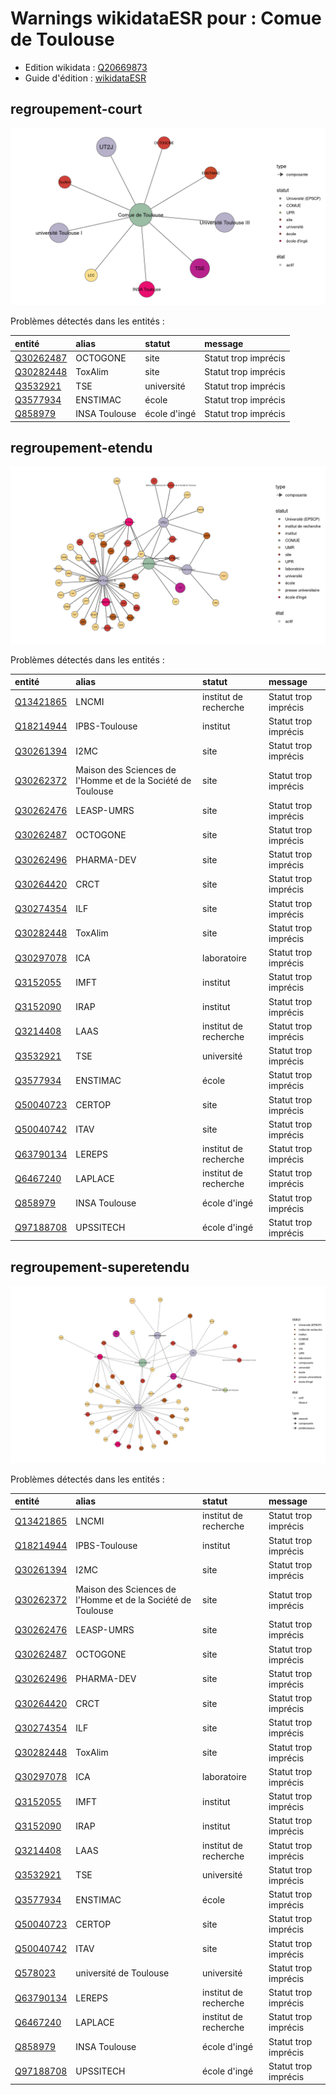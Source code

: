Warnings wikidataESR pour : Comue de Toulouse
================

- Edition wikidata : [Q20669873](https://www.wikidata.org/wiki/Q20669873)
- Guide d'édition : [wikidataESR](https://github.com/cpesr/wikidataESR/)



## regroupement-court 

![Graphique non généré](https://github.com/cpesr/wikidataESR/blob/master/plots/regroupements/Q20669873-regroupement-court.png) 



Problèmes détectés dans les entités :

|entité                                               |alias         |statut       |message              |
|:----------------------------------------------------|:-------------|:------------|:--------------------|
|[Q30262487](https://www.wikidata.org/wiki/Q30262487) |OCTOGONE      |site         |Statut trop imprécis |
|[Q30282448](https://www.wikidata.org/wiki/Q30282448) |ToxAlim       |site         |Statut trop imprécis |
|[Q3532921](https://www.wikidata.org/wiki/Q3532921)   |TSE           |université   |Statut trop imprécis |
|[Q3577934](https://www.wikidata.org/wiki/Q3577934)   |ENSTIMAC      |école        |Statut trop imprécis |
|[Q858979](https://www.wikidata.org/wiki/Q858979)     |INSA Toulouse |école d'ingé |Statut trop imprécis |


## regroupement-etendu 

![Graphique non généré](https://github.com/cpesr/wikidataESR/blob/master/plots/regroupements/Q20669873-regroupement-etendu.png) 



Problèmes détectés dans les entités :

|entité                                               |alias                                                       |statut                |message              |
|:----------------------------------------------------|:-----------------------------------------------------------|:---------------------|:--------------------|
|[Q13421865](https://www.wikidata.org/wiki/Q13421865) |LNCMI                                                       |institut de recherche |Statut trop imprécis |
|[Q18214944](https://www.wikidata.org/wiki/Q18214944) |IPBS-Toulouse                                               |institut              |Statut trop imprécis |
|[Q30261394](https://www.wikidata.org/wiki/Q30261394) |I2MC                                                        |site                  |Statut trop imprécis |
|[Q30262372](https://www.wikidata.org/wiki/Q30262372) |Maison des Sciences de l'Homme et de la Société de Toulouse |site                  |Statut trop imprécis |
|[Q30262476](https://www.wikidata.org/wiki/Q30262476) |LEASP-UMRS                                                  |site                  |Statut trop imprécis |
|[Q30262487](https://www.wikidata.org/wiki/Q30262487) |OCTOGONE                                                    |site                  |Statut trop imprécis |
|[Q30262496](https://www.wikidata.org/wiki/Q30262496) |PHARMA-DEV                                                  |site                  |Statut trop imprécis |
|[Q30264420](https://www.wikidata.org/wiki/Q30264420) |CRCT                                                        |site                  |Statut trop imprécis |
|[Q30274354](https://www.wikidata.org/wiki/Q30274354) |ILF                                                         |site                  |Statut trop imprécis |
|[Q30282448](https://www.wikidata.org/wiki/Q30282448) |ToxAlim                                                     |site                  |Statut trop imprécis |
|[Q30297078](https://www.wikidata.org/wiki/Q30297078) |ICA                                                         |laboratoire           |Statut trop imprécis |
|[Q3152055](https://www.wikidata.org/wiki/Q3152055)   |IMFT                                                        |institut              |Statut trop imprécis |
|[Q3152090](https://www.wikidata.org/wiki/Q3152090)   |IRAP                                                        |institut              |Statut trop imprécis |
|[Q3214408](https://www.wikidata.org/wiki/Q3214408)   |LAAS                                                        |institut de recherche |Statut trop imprécis |
|[Q3532921](https://www.wikidata.org/wiki/Q3532921)   |TSE                                                         |université            |Statut trop imprécis |
|[Q3577934](https://www.wikidata.org/wiki/Q3577934)   |ENSTIMAC                                                    |école                 |Statut trop imprécis |
|[Q50040723](https://www.wikidata.org/wiki/Q50040723) |CERTOP                                                      |site                  |Statut trop imprécis |
|[Q50040742](https://www.wikidata.org/wiki/Q50040742) |ITAV                                                        |site                  |Statut trop imprécis |
|[Q63790134](https://www.wikidata.org/wiki/Q63790134) |LEREPS                                                      |institut de recherche |Statut trop imprécis |
|[Q6467240](https://www.wikidata.org/wiki/Q6467240)   |LAPLACE                                                     |institut de recherche |Statut trop imprécis |
|[Q858979](https://www.wikidata.org/wiki/Q858979)     |INSA Toulouse                                               |école d'ingé          |Statut trop imprécis |
|[Q97188708](https://www.wikidata.org/wiki/Q97188708) |UPSSITECH                                                   |école d'ingé          |Statut trop imprécis |


## regroupement-superetendu 

![Graphique non généré](https://github.com/cpesr/wikidataESR/blob/master/plots/regroupements/Q20669873-regroupement-superetendu.png) 



Problèmes détectés dans les entités :

|entité                                               |alias                                                       |statut                |message              |
|:----------------------------------------------------|:-----------------------------------------------------------|:---------------------|:--------------------|
|[Q13421865](https://www.wikidata.org/wiki/Q13421865) |LNCMI                                                       |institut de recherche |Statut trop imprécis |
|[Q18214944](https://www.wikidata.org/wiki/Q18214944) |IPBS-Toulouse                                               |institut              |Statut trop imprécis |
|[Q30261394](https://www.wikidata.org/wiki/Q30261394) |I2MC                                                        |site                  |Statut trop imprécis |
|[Q30262372](https://www.wikidata.org/wiki/Q30262372) |Maison des Sciences de l'Homme et de la Société de Toulouse |site                  |Statut trop imprécis |
|[Q30262476](https://www.wikidata.org/wiki/Q30262476) |LEASP-UMRS                                                  |site                  |Statut trop imprécis |
|[Q30262487](https://www.wikidata.org/wiki/Q30262487) |OCTOGONE                                                    |site                  |Statut trop imprécis |
|[Q30262496](https://www.wikidata.org/wiki/Q30262496) |PHARMA-DEV                                                  |site                  |Statut trop imprécis |
|[Q30264420](https://www.wikidata.org/wiki/Q30264420) |CRCT                                                        |site                  |Statut trop imprécis |
|[Q30274354](https://www.wikidata.org/wiki/Q30274354) |ILF                                                         |site                  |Statut trop imprécis |
|[Q30282448](https://www.wikidata.org/wiki/Q30282448) |ToxAlim                                                     |site                  |Statut trop imprécis |
|[Q30297078](https://www.wikidata.org/wiki/Q30297078) |ICA                                                         |laboratoire           |Statut trop imprécis |
|[Q3152055](https://www.wikidata.org/wiki/Q3152055)   |IMFT                                                        |institut              |Statut trop imprécis |
|[Q3152090](https://www.wikidata.org/wiki/Q3152090)   |IRAP                                                        |institut              |Statut trop imprécis |
|[Q3214408](https://www.wikidata.org/wiki/Q3214408)   |LAAS                                                        |institut de recherche |Statut trop imprécis |
|[Q3532921](https://www.wikidata.org/wiki/Q3532921)   |TSE                                                         |université            |Statut trop imprécis |
|[Q3577934](https://www.wikidata.org/wiki/Q3577934)   |ENSTIMAC                                                    |école                 |Statut trop imprécis |
|[Q50040723](https://www.wikidata.org/wiki/Q50040723) |CERTOP                                                      |site                  |Statut trop imprécis |
|[Q50040742](https://www.wikidata.org/wiki/Q50040742) |ITAV                                                        |site                  |Statut trop imprécis |
|[Q578023](https://www.wikidata.org/wiki/Q578023)     |université de Toulouse                                      |université            |Statut trop imprécis |
|[Q63790134](https://www.wikidata.org/wiki/Q63790134) |LEREPS                                                      |institut de recherche |Statut trop imprécis |
|[Q6467240](https://www.wikidata.org/wiki/Q6467240)   |LAPLACE                                                     |institut de recherche |Statut trop imprécis |
|[Q858979](https://www.wikidata.org/wiki/Q858979)     |INSA Toulouse                                               |école d'ingé          |Statut trop imprécis |
|[Q97188708](https://www.wikidata.org/wiki/Q97188708) |UPSSITECH                                                   |école d'ingé          |Statut trop imprécis |
